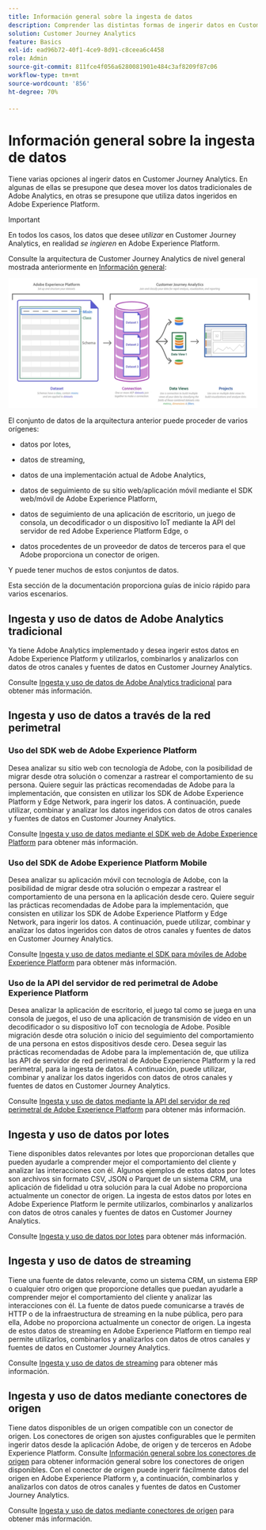 ```yaml
---
title: Información general sobre la ingesta de datos
description: Comprender las distintas formas de ingerir datos en Customer Journey Analytics
solution: Customer Journey Analytics
feature: Basics
exl-id: ead96b72-40f1-4ce9-8d91-c8ceea6c4458
role: Admin
source-git-commit: 811fce4f056a6280081901e484c3af8209f87c06
workflow-type: tm+mt
source-wordcount: '856'
ht-degree: 70%

---
```


# Información general sobre la ingesta de datos

Tiene varias opciones al ingerir datos en Customer Journey Analytics. En algunas de ellas se presupone que desea mover los datos tradicionales de Adobe Analytics, en otras se presupone que utiliza datos ingeridos en Adobe Experience Platform.

>[!IMPORTANT]
>
>En todos los casos, los datos que desee _utilizar_ en Customer Journey Analytics, en realidad _se ingieren_ en Adobe Experience Platform.


Consulte la arquitectura de Customer Journey Analytics de nivel general mostrada anteriormente en [Información general](https://experienceleague.adobe.com/docs/analytics-platform/using/cja-overview/cja-overview.html?lang=es):

![La arquitectura del Customer Journey Analytics se describe en esta sección](./assets/cja-architecture.png)

El conjunto de datos de la arquitectura anterior puede proceder de varios orígenes:

- datos por lotes,

- datos de streaming,

- datos de una implementación actual de Adobe Analytics,

- datos de seguimiento de su sitio web/aplicación móvil mediante el SDK web/móvil de Adobe Experience Platform,

- datos de seguimiento de una aplicación de escritorio, un juego de consola, un decodificador o un dispositivo IoT mediante la API del servidor de red Adobe Experience Platform Edge, o

- datos procedentes de un proveedor de datos de terceros para el que Adobe proporciona un conector de origen.

Y puede tener muchos de estos conjuntos de datos.

Esta sección de la documentación proporciona guías de inicio rápido para varios escenarios.

## Ingesta y uso de datos de Adobe Analytics tradicional

Ya tiene Adobe Analytics implementado y desea ingerir estos datos en Adobe Experience Platform y utilizarlos, combinarlos y analizarlos con datos de otros canales y fuentes de datos en Customer Journey Analytics.

Consulte [Ingesta y uso de datos de Adobe Analytics tradicional](./analytics.md) para obtener más información.


## Ingesta y uso de datos a través de la red perimetral

### Uso del SDK web de Adobe Experience Platform

Desea analizar su sitio web con tecnología de Adobe, con la posibilidad de migrar desde otra solución o comenzar a rastrear el comportamiento de su persona. Quiere seguir las prácticas recomendadas de Adobe para la implementación, que consisten en utilizar los SDK de Adobe Experience Platform y Edge Network, para ingerir los datos. A continuación, puede utilizar, combinar y analizar los datos ingeridos con datos de otros canales y fuentes de datos en Customer Journey Analytics.

Consulte [Ingesta y uso de datos mediante el SDK web de Adobe Experience Platform](./aepwebsdk.md) para obtener más información.

### Uso del SDK de Adobe Experience Platform Mobile

Desea analizar su aplicación móvil con tecnología de Adobe, con la posibilidad de migrar desde otra solución o empezar a rastrear el comportamiento de una persona en la aplicación desde cero. Quiere seguir las prácticas recomendadas de Adobe para la implementación, que consisten en utilizar los SDK de Adobe Experience Platform y Edge Network, para ingerir los datos. A continuación, puede utilizar, combinar y analizar los datos ingeridos con datos de otros canales y fuentes de datos en Customer Journey Analytics.

Consulte [Ingesta y uso de datos mediante el SDK para móviles de Adobe Experience Platform](./aepmobilesdk.md) para obtener más información.

### Uso de la API del servidor de red perimetral de Adobe Experience Platform

Desea analizar la aplicación de escritorio, el juego tal como se juega en una consola de juegos, el uso de una aplicación de transmisión de vídeo en un decodificador o su dispositivo IoT con tecnología de Adobe. Posible migración desde otra solución o inicio del seguimiento del comportamiento de una persona en estos dispositivos desde cero. Desea seguir las prácticas recomendadas de Adobe para la implementación de, que utiliza las API de servidor de red perimetral de Adobe Experience Platform y la red perimetral, para la ingesta de datos. A continuación, puede utilizar, combinar y analizar los datos ingeridos con datos de otros canales y fuentes de datos en Customer Journey Analytics.

Consulte [Ingesta y uso de datos mediante la API del servidor de red perimetral de Adobe Experience Platform](./serverapi.md) para obtener más información.

## Ingesta y uso de datos por lotes

Tiene disponibles datos relevantes por lotes que proporcionan detalles que pueden ayudarle a comprender mejor el comportamiento del cliente y analizar las interacciones con él. Algunos ejemplos de estos datos por lotes son archivos sin formato CSV, JSON o Parquet de un sistema CRM, una aplicación de fidelidad u otra solución para la cual Adobe no proporciona actualmente un conector de origen. La ingesta de estos datos por lotes en Adobe Experience Platform le permite utilizarlos, combinarlos y analizarlos con datos de otros canales y fuentes de datos en Customer Journey Analytics.

Consulte [Ingesta y uso de datos por lotes](./batch.md) para obtener más información.

## Ingesta y uso de datos de streaming

Tiene una fuente de datos relevante, como un sistema CRM, un sistema ERP o cualquier otro origen que proporcione detalles que puedan ayudarle a comprender mejor el comportamiento del cliente y analizar las interacciones con él. La fuente de datos puede comunicarse a través de HTTP o de la infraestructura de streaming en la nube pública, pero para ella, Adobe no proporciona actualmente un conector de origen. La ingesta de estos datos de streaming en Adobe Experience Platform en tiempo real permite utilizarlos, combinarlos y analizarlos con datos de otros canales y fuentes de datos en Customer Journey Analytics.

Consulte [Ingesta y uso de datos de streaming](./streaming.md) para obtener más información.

## Ingesta y uso de datos mediante conectores de origen

Tiene datos disponibles de un origen compatible con un conector de origen. Los conectores de origen son ajustes configurables que le permiten ingerir datos desde la aplicación Adobe, de origen y de terceros en Adobe Experience Platform. Consulte [Información general sobre los conectores de origen](https://experienceleague.adobe.com/docs/experience-platform/sources/home.html?lang=es) para obtener información general sobre los conectores de origen disponibles. Con el conector de origen puede ingerir fácilmente datos del origen en Adobe Experience Platform y, a continuación, combinarlos y analizarlos con datos de otros canales y fuentes de datos en Customer Journey Analytics.

Consulte [Ingesta y uso de datos mediante conectores de origen](./sources.md) para obtener más información.
